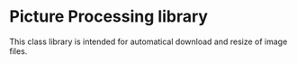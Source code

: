 ﻿# Picture Processing library

This class library is intended for automatical download and resize of image files.
